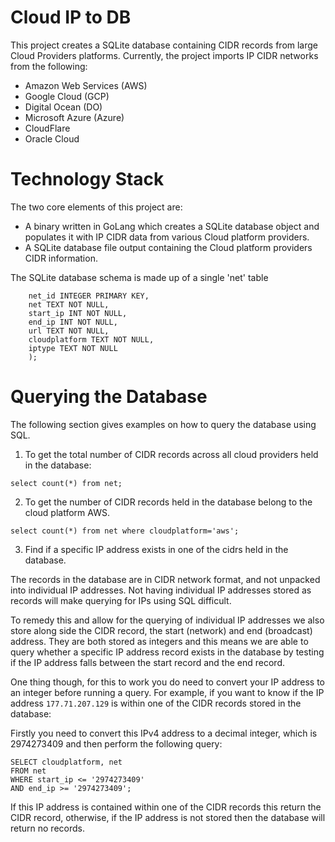 # Cloud IP to DB
This project creates a SQLite database containing CIDR records from large Cloud Providers platforms. Currently, the project imports IP CIDR networks from the following:

- Amazon Web Services (AWS)
- Google Cloud (GCP)
- Digital Ocean (DO)
- Microsoft Azure (Azure)
- CloudFlare
- Oracle Cloud

# Technology Stack

The two core elements of this project are:
 - A binary written in GoLang which creates a SQLite database object and populates it with IP CIDR data from various Cloud platform providers.
 - A SQLite database file output containing the Cloud platform providers CIDR information.

The SQLite database schema is made up of a single 'net' table

```CREATE TABLE IF NOT EXISTS net (
 	net_id INTEGER PRIMARY KEY,
 	net TEXT NOT NULL,
 	start_ip INT NOT NULL,
 	end_ip INT NOT NULL,
 	url TEXT NOT NULL,
 	cloudplatform TEXT NOT NULL,
 	iptype TEXT NOT NULL
 	);
 ```

# Querying the Database
The following section gives examples on how to query the database using SQL.

1. To get the total number of CIDR records across all cloud providers held in the database:

```
select count(*) from net;
```

2. To get the number of CIDR records held in the database belong to the cloud platform AWS.

```
select count(*) from net where cloudplatform='aws';
```
3. Find if a specific IP address exists in one of the cidrs held in the database.

The records in the database are in CIDR network format, and not unpacked into individual IP addresses. Not having individual IP addresses stored as records will make querying for IPs using SQL difficult.

To remedy this and allow for the querying of individual IP addresses we also store along side the CIDR record, the start (network) and end (broadcast) address. They are both stored as integers and this means we are able to query whether a specific IP address record exists in the database by testing if the IP address falls between the start record and the end record.

One thing though, for this to work you do need to convert your IP address to an integer before running a query. 
For example, if you want to know if the IP address `177.71.207.129` is within one of the CIDR records stored in the database:

Firstly you need to convert this IPv4 address to a decimal integer, which is 2974273409 and then perform the following query:

```
SELECT cloudplatform, net 
FROM net 
WHERE start_ip <= '2974273409'
AND end_ip >= '2974273409';
```
If this IP address is contained within one of the CIDR records this return the CIDR record, otherwise, if the IP address is not stored then the database will return no records.

